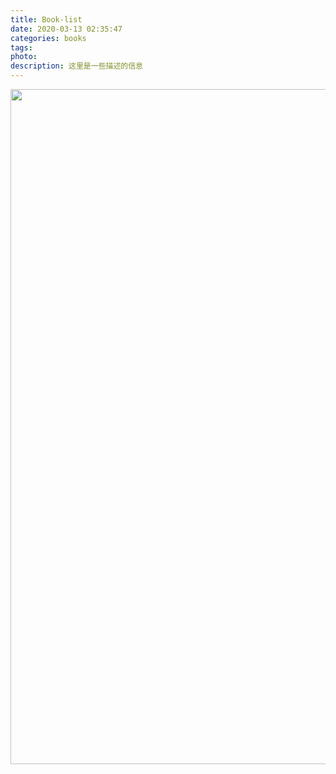 ```yaml
---
title: Book-list
date: 2020-03-13 02:35:47
categories: books
tags: 
photo: 
description: 这里是一些描述的信息
---
```

<img ext="png" src="https://app.yinxiang.com/FileSharing.action?hash=1/c6b4e85e4c730f352eb7b054a77f56c0-3386408" width="1920" height="1080" class="en-media">
